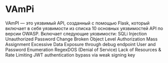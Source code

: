 # VAmPi
VAmPI — это уязвимый API, созданный с помощью Flask, который включает в себя уязвимости из списка 10 основных уязвимостей API по версии OWASP.
Включает следующие уязвимости:
SQLi Injection
Unauthorized Password Change
Broken Object Level Authorization
Mass Assignment
Excessive Data Exposure through debug endpoint
User and Password Enumeration
RegexDOS (Denial of Service)
Lack of Resources & Rate Limiting
JWT authentication bypass via weak signing key

